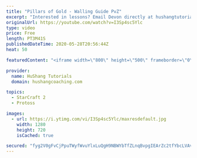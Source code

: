 ```yaml
---
title: "Pillars of Gold - Walling Guide PvZ"
excerpt: "Interested in lessons? Email Devon directly at hushangtutorials@outlook.com ------------------------------------------------------------------------------------------------------- Want to support HuShang Tutorials directly? Patreon is a website where you can contribute a monthly donation that will help"
originalUrl: https://youtube.com/watch?v=I3Sp4sc5Ylc
type: video
price: Free
length: PT3M41S
publishedDateTime: 2020-05-28T20:56:44Z
heat: 50

featuredContent: "<iframe width=\"800\" height=\"500\" frameborder=\"0\" src=\"https://www.youtube.com/embed/I3Sp4sc5Ylc\" allow=\"accelerometer; autoplay; encrypted-media; gyroscope; picture-in-picture\" allowfullscreen></iframe>"

provider:
  name: HuShang Tutorials
  domain: hushangcoaching.com

topics:
  - StarCraft 2
  - Protoss

images:
  - url: https://i.ytimg.com/vi/I3Sp4sc5Ylc/maxresdefault.jpg
    width: 1280
    height: 720
    isCached: true

secured: "fyg2V0gFvCjPpuTWyfWvuYlxLuQgH9NBWYbTfZLnqBvpgIEArZc2tfYbcLVAv2grVmaQLSZJAEtUdsL20rdCgjbqBQsk7xs8797f9HnmjEGEyDenqFjA9QCd0Cj4Ml8Cjal+xdaRhI/k1ByYgrSQc06b+DNL81lClECVqEdgnkyFfny5Q4BEaVsXuSs6DZCvkGcPu/H5LEWmh2EtLLT0M7OaVM7LdWL1G94A4VaZVflnl/eqzN3Vq/9Rg3oJJzMLkXQPLtPlGE3MGNI8jIYMZlF+6zqZ2krLnG46YtiC8hOib4+zwBQWm5ZEjrZLjSL/w9YhHV/LVeVFMTwZJzP/aWKGQ+nUuFA89uF+RM934LCyrWGwKs4ak0fMni8gGnWsBoKZuptFmzBw1LYWyxT7HL6u8Lb5O9cy4/DzEjKl5BU=;Th3CFMBHAijNHBAkhUxQ+w=="
---
```


